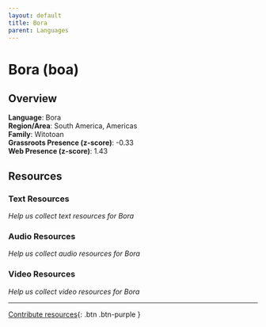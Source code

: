 ```yaml
---
layout: default
title: Bora
parent: Languages
---
```


# Bora (boa)

## Overview

**Language**: Bora  
**Region/Area**: South America, Americas  
**Family**: Witotoan  
**Grassroots Presence (z-score)**: -0.33  
**Web Presence (z-score)**: 1.43  

## Resources

### Text Resources
*Help us collect text resources for Bora*

### Audio Resources
*Help us collect audio resources for Bora*

### Video Resources
*Help us collect video resources for Bora*

---

[Contribute resources](https://forms.office.com/e/1SfLJx3u1r){: .btn .btn-purple }
